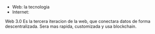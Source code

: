 - Web: la tecnologia
- Internet:

Web 3.0
Es la tercera iteracion de la web, que conectara datos de forma descentralizada. Sera mas rapida, customizada y usa blockchain.